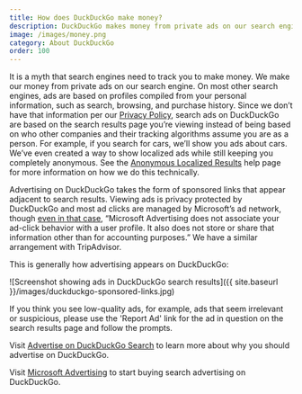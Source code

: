 ```yaml
---
title: How does DuckDuckGo make money?
description: DuckDuckGo makes money from private ads on our search engine.
image: /images/money.png
category: About DuckDuckGo
order: 100
---
```


It is a myth that search engines need to track you to make money. We make our money from private ads on our search engine. On most other search engines, ads are based on profiles compiled from your personal information, such as search, browsing, and purchase history. Since we don’t have that information per our [Privacy Policy](https://duckduckgo.com/privacy), search ads on DuckDuckGo are based on the search results page you’re viewing instead of being based on who other companies and their tracking algorithms assume you are as a person. For example, if you search for cars, we’ll show you ads about cars. We’ve even created a way to show localized ads while still keeping you completely anonymous. See the <a href="{{site.baseurl}}/privacy/anonymous-localized-results/">Anonymous Localized Results</a> help page for more information on how we do this technically.

Advertising on DuckDuckGo takes the form of sponsored links that appear adjacent to search results. Viewing ads is privacy protected by DuckDuckGo and most ad clicks are managed by Microsoft’s ad network, though <a href="{{site.baseurl}}/company/ads-by-microsoft-on-duckduckgo-private-search/">even in that case</a>, “Microsoft Advertising does not associate your ad-click behavior with a user profile. It also does not store or share that information other than for accounting purposes.” We have a similar arrangement with TripAdvisor.

This is generally how advertising appears on DuckDuckGo:

![Screenshot showing ads in DuckDuckGo search results]({{ site.baseurl }}/images/duckduckgo-sponsored-links.jpg)

If you think you see low-quality ads, for example, ads that seem irrelevant or suspicious, please use the 'Report Ad' link for the ad in question on the search results page and follow the prompts.

Visit <a href="{{site.baseurl}}/company/advertise-on-duckduckgo-search/">Advertise on DuckDuckGo Search</a> to learn more about why you should advertise on DuckDuckGo.

Visit [Microsoft Advertising](https://about.ads.microsoft.com/en-us/h/a/microsoft-advertising?) to start buying search advertising on DuckDuckGo.
